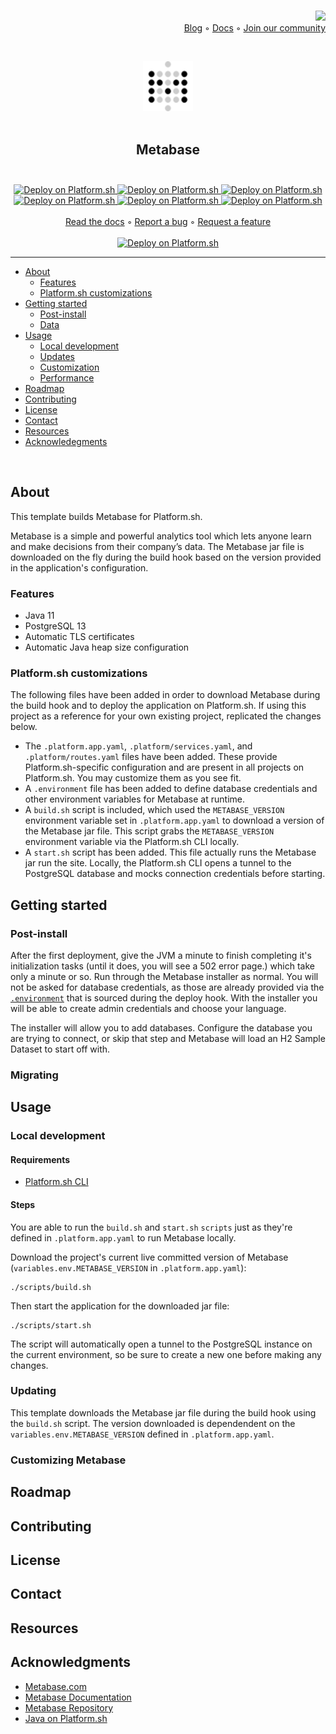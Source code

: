 <br />
<p align="right">
    <a href="https://platform.sh">
        <img src="https://platform.sh/logos/redesign/Platformsh_logo_black.svg" width="150px">
    </a>
        <br />
    <a href="https://platform.sh/blog">Blog</a> ◦
    <a href="https://docs.platform.sh">Docs</a> ◦
    <a href="https://community.platform.sh">Join our community</a>
</p>
<br />
<p align="center">
    <a href="https://github.com/metabase/metabase">
        <img src="https://raw.githubusercontent.com/metabase/metabase/master/resources/frontend_client/app/assets/img/logo.svg" alt="Logo" width="80" height="80">
    </a>
    <br /><br />
    <h2 align="center">Metabase<br /><br /></h2>
</p>

<p align="center">
    <a href="https://github.com/platformsh-templates/metabase/network/members">
        <img src="https://img.shields.io/github/workflow/status/platformsh/config-reader-python/Quality%20Assurance/master.svg?style=for-the-badge&labelColor=145CC6&color=FFBDBB" alt="Deploy on Platform.sh" />
    </a>
    <a href="https://github.com/platformsh-templates/metabase/issues">
        <img src="https://img.shields.io/github/issues/platformsh-templates/metabase.svg?style=for-the-badge&labelColor=145CC6&color=FFBDBB" alt="Deploy on Platform.sh" />
    </a>
    <a href="https://github.com/platformsh-templates/pulls">
        <img src="https://img.shields.io/github/issues-pr/platformsh-templates/metabase.svg?style=for-the-badge&labelColor=145CC6&color=FFBDBB" alt="Deploy on Platform.sh" />
    </a>
    <br />
    <!-- <a href="https://github.com/platformsh-templates/metabase/network/members">
  <img src="https://img.shields.io/github/license/metabase/metabase.svg?style=for-the-badge&labelColor=145CC6&color=FFBDBB" alt="Deploy on Platform.sh"/>
  </a> -->
    <a href="https://github.com/platformsh-templates/metabase/graphs/contributors">
        <img src="https://img.shields.io/github/contributors/platformsh-templates/metabase.svg?style=for-the-badge&labelColor=145CC6&color=FFBDBB" alt="Deploy on Platform.sh" />
    </a>
    <a href="https://github.com/platformsh-templates/metabase/network/members">
        <img src="https://img.shields.io/github/forks/platformsh-templates/metabase.svg?style=for-the-badge&labelColor=145CC6&color=FFBDBB" alt="Deploy on Platform.sh" />
    </a>
    <a href="https://github.com/platformsh-templates/metabase/stargazers">
        <img src="https://img.shields.io/github/stars/platformsh-templates/metabase.svg?style=for-the-badge&labelColor=145CC6&color=FFBDBB" alt="Deploy on Platform.sh" />
    </a>
    <br /><br />
    <a href="https://docs.platform.sh">Read the docs</a> ◦
    <a href="https://github.com/platformsh-templates/metabase/issues">Report a bug</a> ◦
    <a href="https://github.com/platformsh-templates/metabase/issues">Request a feature</a>
    <br /><br />
    <a href="https://console.platform.sh/projects/create-project?template=https://raw.githubusercontent.com/platformsh/template-builder/master/templates/metabase/.platform.template.yaml&utm_content=metabase&utm_source=github&utm_medium=button&utm_campaign=deploy_on_platform">
        <img src="https://platform.sh/images/deploy/lg-blue.svg" alt="Deploy on Platform.sh" width="170px" />
    </a>
</p>
</p>

<hr>

- [About](#about)
    - [Features](#features)
    - [Platform.sh customizations](#platformsh-customizations)
- [Getting started](#getting-started)
    - [Post-install](#post-install)
    - [Data](#data)
- [Usage](#usage)
    - [Local development](#local-development)
    - [Updates](#updates)
    - [Customization](#customization)
    - [Performance](#performance)
- [Roadmap](#roadmap)
- [Contributing](#contributing)
- [License](#license)
- [Contact](#contact)
- [Resources](#resources)
- [Acknowledegments](#acknowledgements)

<br />

## About

<div>
    <p>This template builds Metabase for Platform.sh.</p>
    <p>Metabase is a simple and powerful analytics tool which lets anyone learn and make decisions from their company’s data.  The Metabase jar file is downloaded on the fly during the build hook based on the version provided in the application's configuration.</p>
</div>

### Features

* Java 11
* PostgreSQL 13
* Automatic TLS certificates
* Automatic Java heap size configuration

### Platform.sh customizations

The following files have been added in order to download Metabase during the build hook and to deploy the application on Platform.sh. If using this project as a reference for your own existing project, replicated the changes below.

- The `.platform.app.yaml`, `.platform/services.yaml`, and `.platform/routes.yaml` files have been added. These provide Platform.sh-specific configuration and are present in all projects on Platform.sh. You may customize them as you see fit.
- A `.environment` file has been added to define database credentials and other environment variables for Metabase at runtime. 
- A `build.sh` script is included, which used the `METABASE_VERSION` environment variable set in `.platform.app.yaml` to download a version of the Metabase jar file. This script grabs the `METABASE_VERSION` environment variable via the Platform.sh CLI locally.
- A `start.sh` script has been added. This file actually runs the Metabase jar run the site. Locally, the Platform.sh CLI opens a tunnel to the PostgreSQL database and mocks connection credentials before starting. 

## Getting started

### Post-install

After the first deployment, give the JVM a minute to finish completing it's initialization tasks (until it does, you will see a 502 error page.) which take only a minute or so. Run through the Metabase installer as normal. You will not be asked for database credentials, as those are already provided via the [`.environment`](.environment) that is sourced during the deploy hook. With the installer you will be able to create admin credentials and choose your language. 

The installer will allow you to add databases. Configure the database you are trying to connect, or skip that step and Metabase will load an H2 Sample Dataset to start off with.

### Migrating

## Usage

### Local development

#### Requirements

- [Platform.sh CLI](https://docs.platform.sh/development/cli.html)

#### Steps

You are able to run the `build.sh` and `start.sh` `scripts` just as they're defined in `.platform.app.yaml` to run Metabase locally. 

Download the project's current live committed version of Metabase (`variables.env.METABASE_VERSION` in `.platform.app.yaml`):

```
./scripts/build.sh
```

Then start the application for the downloaded jar file:

```
./scripts/start.sh
```

The script will automatically open a tunnel to the PostgreSQL instance on the current environment, so be sure to create a new one before making any changes. 

### Updating

This template downloads the Metabase jar file during the build hook using the `build.sh` script. The version downloaded is dependendent on the `variables.env.METABASE_VERSION` defined in `.platform.app.yaml`. 

### Customizing Metabase

## Roadmap

## Contributing

## License

## Contact

## Resources

## Acknowledgments

* [Metabase.com](https://www.metabase.com/)
* [Metabase Documentation](https://www.metabase.com/docs/latest/)
* [Metabase Repository](https://github.com/metabase/metabase)
* [Java on Platform.sh](https://docs.platform.sh/languages/java.html)

